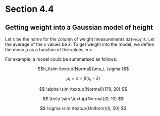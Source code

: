 # Section 4.4

## Getting weight into a Gaussian model of height

Let $x$ be the name for the column of weight measurements `d2$weight`. Let the average of the $x$ values be $\bar{x}$. To get weight into the model, we define the mean $\mu$ as a function of the values in $x$. 

For example, a model could be summarised as follows:

$$h_i\sim \textup{Normal}(\mu_i, \sigma )$$

$$ \mu_i = \alpha + \beta (x_i-\bar{x}) $$

$$ \alpha \sim \textup{Normal}(178, 20) $$

$$ \beta \sim \textup{Normal}(0, 10) $$

$$ \sigma \sim \textup{Uniform}(0, 50) $$